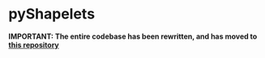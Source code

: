 # pyShapelets

**IMPORTANT: The entire codebase has been rewritten, and has moved to [this repository](https://github.com/IBCNServices/GENDIS)**
